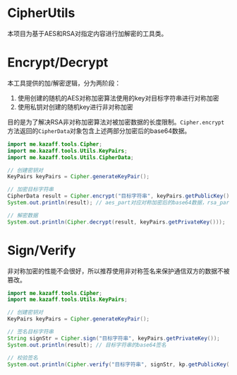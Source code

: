 # CipherUtils

本项目为基于AES和RSA对指定内容进行加解密的工具类。

# Encrypt/Decrypt

本工具提供的加/解密逻辑，分为两阶段：

1. 使用创建的随机的AES对称加密算法使用的key对目标字符串进行对称加密
2. 使用私钥对创建的随机key进行非对称加密

目的是为了解决RSA非对称加密算法对被加密数据的长度限制。`Cipher.encrypt`方法返回的`CipherData`对象包含上述两部分加密后的base64数据。

```java
import me.kazaff.tools.Cipher;
import me.kazaff.tools.Utils.KeyPairs;
import me.kazaff.tools.Utils.CipherData;

// 创建密钥对
KeyPairs keyPairs = Cipher.generateKeyPair();

// 加密目标字符串
CipherData result = Cipher.encrypt("目标字符串", keyPairs.getPublicKey());
System.out.println(result); // aes_part对应对称加密后的base64数据，rsa_part对应非对称加密后的base64数据

// 解密数据
System.out.println(Cipher.decrypt(result, keyPairs.getPrivateKey()));
```


# Sign/Verify

非对称加密的性能不会很好，所以推荐使用非对称签名来保护通信双方的数据不被篡改。

```java
import me.kazaff.tools.Cipher;
import me.kazaff.tools.Utils.KeyPairs;

// 创建密钥对
KeyPairs keyPairs = Cipher.generateKeyPair();

// 签名目标字符串
String signStr = Cipher.sign("目标字符串", keyPairs.getPrivateKey());
System.out.println(result); // 目标字符串的base64签名

// 校验签名
System.out.println(Cipher.verify("目标字符串", signStr, kp.getPublicKey()));

```
